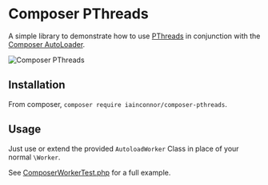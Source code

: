 # Composer PThreads

A simple library to demonstrate how to use [PThreads](https://github.com/krakjoe/pthreads) in conjunction with the [Composer AutoLoader](https://getcomposer.org/doc/01-basic-usage.md#autoloading).

![Composer PThreads](https://github.com/iainconnor/composer-pthreads/raw/master/pthreads.png)

## Installation

From composer, `composer require iainconnor/composer-pthreads`.

## Usage

Just use or extend the provided `AutoloadWorker` Class in place of your normal `\Worker`.

See [ComposerWorkerTest.php](/tests/ComposerPthreads/ComposerWorkerTest.php) for a full example.